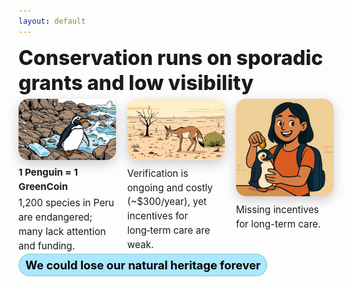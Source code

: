 ```yaml
---
layout: default
---
```


<h1 class="text-4xl font-800 leading-tight" style="font-size:2.0rem; font-weight:800; line-height:1.25; margin: 0 0 0.25rem 0;">
	Conservation runs on sporadic grants and low visibility
</h1>



<div class="problem-3col" style="display:grid; grid-template-columns: repeat(3, 1fr); gap:18px; align-items:start; width:100%; margin-top:0.35rem;">
	<!-- Column 1: Comic-style penguin distress image + caption -->
	<div>
		<img src="../assets/slide2_col1_penguin_comic.png" alt="Comic penguin in distress" style="width:100%; height:auto; border-radius:16px; box-shadow:0 6px 18px rgba(0,0,0,0.2);" />
		<p style="margin:6px 0 0; font-size:0.95rem; line-height:1.5; font-weight:700;">1 Penguin = 1 GreenCoin</p>
		<p style="margin:4px 0 0; font-size:0.95rem; line-height:1.5;">1,200 species in Peru are endangered; many lack attention and funding.</p>
	</div>
	<!-- Column 2: Comic-style underfed animal + caption -->
	<div>
		<img src="../assets/slide2_col2_underfed_animal_comic.png" alt="Comic underfed animal" style="width:100%; height:auto; border-radius:16px; box-shadow:0 6px 18px rgba(0,0,0,0.2);" />
		<p style="margin:8px 0 0; font-size:0.95rem; line-height:1.5;">Verification is ongoing and costly (~$300/year), yet incentives for long‑term care are weak.</p>
	</div>
	<!-- Column 3: Provided penguin piggybank asset + video placeholder text under it -->
	<div>
		<img src="../../6-assets/6.1-multimedia-assets/Penguin-piggybank.png" alt="Penguin piggybank" style="width:100%; height:auto; border-radius:16px; box-shadow:0 6px 18px rgba(0,0,0,0.2); background:#fff;" />
		<p style="margin:8px 0 0; font-size:0.95rem; line-height:1.5;">Missing incentives for long-term care.</p>
	</div>
</div>

<div class="badge" style="display:inline-block; margin:0 0 10px 0; padding:6px 10px; border-radius:999px; background: RGB(169 232 255); color:rgba(8, 0, 0, 1); font-weight:700; font-size:1.15rem; border:1px solid rgba(0, 2, 8, 0.15); backdrop-filter: blur(6px); -webkit-backdrop-filter: blur(6px); text-align:center;">
	We could lose our natural heritage forever
</div>

<!-- Source: 4-storyboard/greencoin-board.drawio (Slide 2) with three columns and top badge. -->